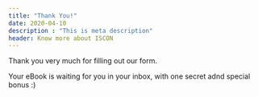 ```yaml
---
title: "Thank You!"
date: 2020-04-10
description : "This is meta description"
header: Know more about ISCON
---
```


Thank you very much for filling out our form.

Your eBook is waiting for you in your inbox, with one secret adnd special bonus :)